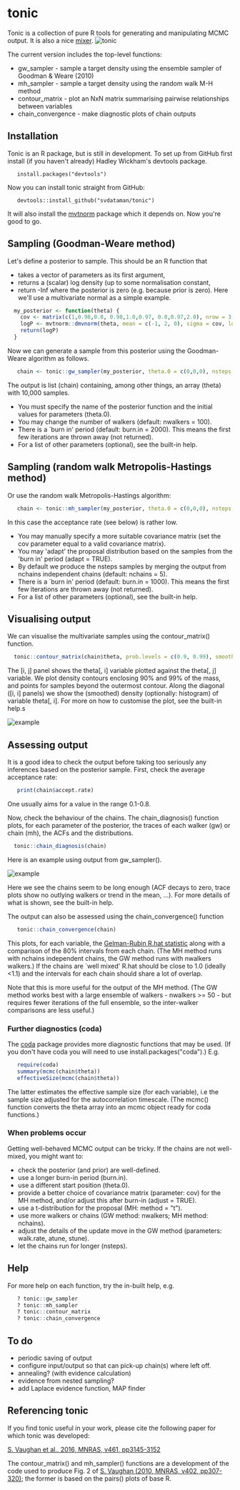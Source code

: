 # tonic 

Tonic is a collection of pure R tools for generating and manipulating MCMC output.
It is also a nice [mixer](https://en.wikipedia.org/wiki/Tonic_water). 
![tonic](/figures/tonic.jpeg)

The current version includes the top-level functions:

 * gw_sampler        - sample a target density using the ensemble sampler of Goodman & Weare (2010)
 * mh_sampler        - sample a target density using the random walk M-H method 
 * contour_matrix    - plot an NxN matrix summarising pairwise relationships between variables
 * chain_convergence - make diagnostic plots of chain outputs

## Installation

Tonic is an R package, but is still in development. To set up from GitHub first install (if you haven't already) Hadley Wickham's devtools package.
```
   install.packages("devtools")
```
Now you can install tonic straight from GitHub:
```
   devtools::install_github("svdataman/tonic")
```
It will also install the [mvtnorm](https://cran.r-project.org/web/packages/mvtnorm/index.html) package which it depends on. Now you're good to go.

## Sampling (Goodman-Weare method)

Let's define a posterior to sample. This should be an R function that 
* takes a vector of parameters as its first argument,
* returns a (scalar) log density (up to some normalisation constant,
* return -Inf where the posterior is zero (e.g. because prior is zero).
Here we'll use a multivariate normal as a simple example.

```R
  my_posterior <- function(theta) {
    cov <- matrix(c(1,0.98,0.8, 0.98,1.0,0.97, 0.8,0.97,2.0), nrow = 3)
    logP <- mvtnorm::dmvnorm(theta, mean = c(-1, 2, 0), sigma = cov, log = TRUE)
    return(logP)
  }
```
Now we can generate a sample from this posterior using the Goodman-Weare algorithm as follows.
```R
   chain <- tonic::gw_sampler(my_posterior, theta.0 = c(0,0,0), nsteps = 1e4)
```
The output is list (chain) containing, among other things, an array (theta) with
10,000 samples. 
* You must specify the name of the posterior function and the
initial values for parameters (theta.0). 
* You may change the number of walkers (default: nwalkers = 100).
* There is a `burn in' period (default: burn.in = 2000). This means the first few iterations are thrown away (not returned). 
* For a list of other parameters (optional), see the built-in help.

## Sampling (random walk Metropolis-Hastings method)

Or use the random walk Metropolis-Hastings algorithm:
```R
   chain <- tonic::mh_sampler(my_posterior, theta.0 = c(0,0,0), nsteps = 1e4)
```
In this case the acceptance rate (see below) is rather low. 
* You may manually specify a more suitable covariance matrix (set the cov parameter equal to a valid covariance matrix).
* You may 'adapt' the proposal distribution based on the samples from the 'burn in' period (adapt = TRUE).
* By default we produce the nsteps samples by merging the output from nchains
independent chains (default: nchains = 5).
* There is a `burn in' period (default: burn.in = 1000). This means the first few iterations are thrown away (not returned). 
* For a list of other parameters (optional), see the built-in help.

## Visualising output

We can visualise the multivariate samples using the contour_matrix() function.
```R
  tonic::contour_matrix(chain$theta, prob.levels = c(0.9, 0.99), smooth1d = TRUE)
```
The [i, j] panel shows the theta[, i] variable plotted against the theta[, j] variable. We plot density contours enclosing 90\% and 99\% of the mass, and points for samples beyond the outermost contour. Along the diagonal ([i, i] panels) we show the (smoothed) density (optionally: histogram) of variable theta[, i]. For more on how to customise the plot, see the built-in help.s

![example](figures/matrix.png)

## Assessing output

It is a good idea to check the output before taking too seriously any inferences based on the posterior sample. First, check the average acceptance rate:
```R
   print(chain$accept.rate)
```
One usually aims for a value in the range 0.1-0.8.

Now, check the behaviour of the chains. The chain_diagnosis() function plots, for each parameter of the posterior, the traces of each walker (gw) or
chain (mh), the ACFs and the distributions. 
```R
  tonic::chain_diagnosis(chain)
```
Here is an example using output from gw_sampler().

![example](figures/diagnostic.png)

Here we see the chains seem to be long enough (ACF decays to zero, trace plots
show no outlying walkers or trend in the mean, ...). For more details of what
is shown, see the built-in help.

The output can also be assessed using the chain_convergence() function
```R
   tonic::chain_convergence(chain)
```
This plots, for each variable, the [Gelman-Rubin R.hat statistic](https://projecteuclid.org/euclid.ss/1177011136) along with a comparison of the 80\% intervals from each chain. (The MH method runs with
nchains independent chains, the GW method runs with nwalkers walkers.)
If the chains are `well mixed' R.hat should be close to 1.0 (ideally <1.1) and the intervals for each chain should share a lot of overlap. 

Note that this is more useful for the output of the MH method. (The GW method works best with a large ensemble of walkers - nwalkers >= 50 - but requires fewer iterations of the full ensemble, so the inter-walker comparisons are less useful.)

### Further diagnostics (coda)

The [coda](https://cran.r-project.org/web/packages/coda/index.html) package provides more diagnostic functions that may be used. (If you don't have coda you will need to use install.packages("coda").)
E.g.
```R
   require(coda)
   summary(mcmc(chain$theta))
   effectiveSize(mcmc(chain$theta))
```
The latter estimates the effective sample size (for each variable), i.e the sample size adjusted for the autocorrelation timescale. (The mcmc() function converts the theta array into an mcmc object ready for coda functions.)

### When problems occur

Getting well-behaved MCMC output can be tricky. If the chains are not well-mixed, you might want to:
* check the posterior (and prior) are well-defined.
* use a longer burn-in period (burn.in).
* use a different start position (theta.0).
* provide a better choice of covariance matrix (parameter: cov) for the MH method, and/or adjust this after burn-in (adjust = TRUE).
* use a t-distribution for the proposal (MH: method = "t").
* use more walkers or chains (GW method: nwalkers; MH method: nchains).
* adjust the details of the update move in the GW method (parameters: walk.rate, atune, stune).
* let the chains run for longer (nsteps).

## Help

For more help on each function, try the in-built help, e.g.
```R
   ? tonic::gw_sampler
   ? tonic::mh_sampler
   ? tonic::contour_matrix
   ? tonic::chain_convergence
```

## To do

* periodic saving of output
* configure input/output so that can pick-up chain(s) where left off.
* annealing? (with evidence calculation)
* evidence from nested sampling?
* add Laplace evidence function, MAP finder
 
## Referencing tonic

If you find tonic useful in your work, please cite the following paper for
which tonic was developed:

[S. Vaughan et al., 2016, MNRAS, v461, pp3145-3152](http://adsabs.harvard.edu/abs/2016MNRAS.461.3145V)

The contour_matrix() and mh_sampler() functions are a development of the code used to produce Fig. 2 of [S. Vaughan (2010, MNRAS, v402, pp307-320)](http://adsabs.harvard.edu/abs/2010MNRAS.402..307V); the former is based on the pairs() plots of base R.
